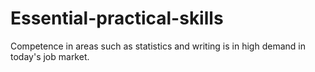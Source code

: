 # Essential-practical-skills
Competence in areas such as statistics and writing is in high demand in today's job market.
